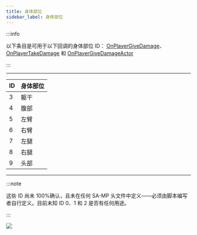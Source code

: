 ```yaml
---
title: 身体部位
sidebar_label: 身体部位
---
```


:::info

以下条目是可用于以下回调的身体部位 ID：
[OnPlayerGiveDamage](../callbacks/OnPlayerGiveDamage)、[OnPlayerTakeDamage](../callbacks/OnPlayerTakeDamage) 和 [OnPlayerGiveDamageActor](../callbacks/OnPlayerGiveDamageActor)

:::

---

| ID  | 身体部位 |
| --- | -------- |
| 3   | 躯干     |
| 4   | 腹部     |
| 5   | 左臂     |
| 6   | 右臂     |
| 7   | 左腿     |
| 8   | 右腿     |
| 9   | 头部     |

---

:::note

这些 ID 尚未 100%确认，且未在任何 SA-MP 头文件中定义——必须由脚本编写者自行定义。目前未知 ID 0、1 和 2 是否有任何用途。

:::

![](https://assets.open.mp/assets/images/bodyParts/Body_parts.jpg)
